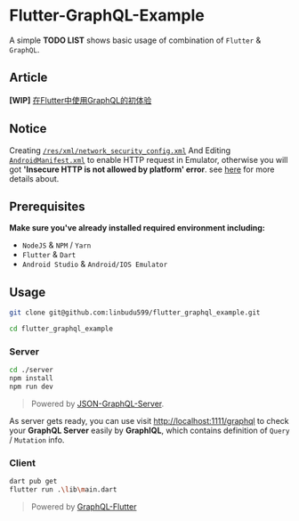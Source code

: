 # Flutter-GraphQL-Example

A simple **TODO LIST** shows basic usage of combination of `Flutter` & `GraphQL`.

## Article

**[WIP]** [在Flutter中使用GraphQL的初体验](./docs/README.md)

## Notice

Creating [`/res/xml/network_security_config.xml`](android/app/src/main/res/xml/network_security_config.xml) And Editing [`AndroidManifest.xml`](android/app/src/profile/AndroidManifest.xml) to enable HTTP request in Emulator, otherwise you will got **'Insecure HTTP is not allowed by platform' error**. see [here](https://flutter.dev/docs/release/breaking-changes/network-policy-ios-android#migration-guide) for more details about.

## Prerequisites

**Make sure you've already installed required environment including:**

- `NodeJS` & `NPM` / `Yarn`
- `Flutter` & `Dart`
- `Android Studio` & `Android/IOS Emulator`

## Usage

```bash
git clone git@github.com:linbudu599/flutter_graphql_example.git

cd flutter_graphql_example
```

### Server

```bash
cd ./server
npm install
npm run dev
```

> Powered by [JSON-GraphQL-Server](https://github.com/marmelab/json-graphql-server).

As server gets ready, you can use visit [http://localhost:1111/graphql](http://localhost:1111/graphql) to check your **GraphQL Server** easily by **GraphIQL**, which contains definition of `Query` / `Mutation` info.

### Client

```bash
dart pub get
flutter run .\lib\main.dart
```

> Powered by [GraphQL-Flutter](https://pub.dev/packages/graphql_flutter)

